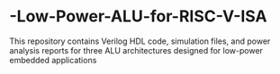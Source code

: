 # -Low-Power-ALU-for-RISC-V-ISA
This repository contains Verilog HDL code, simulation files, and power analysis reports for three ALU architectures designed for low-power embedded applications
